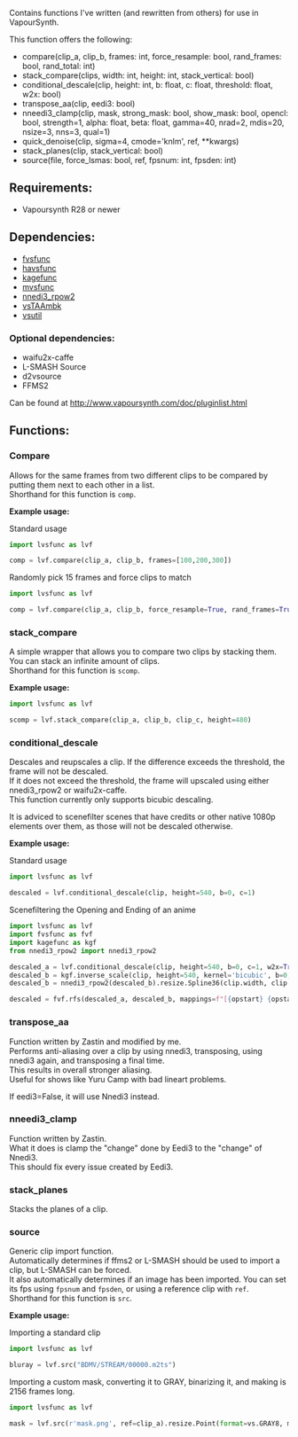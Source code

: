 Contains functions I've written (and rewritten from others) for use in VapourSynth.

This function offers the following:</br>

- compare(clip_a, clip_b, frames: int, force_resample: bool, rand_frames: bool, rand_total: int)
- stack_compare(clips, width: int, height: int, stack_vertical: bool)
- conditional_descale(clip, height: int, b: float, c: float, threshold: float, w2x: bool)
- transpose_aa(clip, eedi3: bool)
- nneedi3_clamp(clip, mask, strong_mask: bool, show_mask: bool, opencl: bool, strength=1, alpha: float, beta: float, gamma=40, nrad=2, mdis=20, nsize=3, nns=3, qual=1)
- quick_denoise(clip, sigma=4, cmode='knlm', ref, **kwargs)
- stack_planes(clip, stack_vertical: bool)
- source(file, force_lsmas: bool, ref, fpsnum: int, fpsden: int)

## Requirements:

- Vapoursynth R28 or newer</br>

## Dependencies:

- [fvsfunc](https://github.com/Irrational-Encoding-Wizardry/fvsfunc)
- [havsfunc](https://github.com/HomeOfVapourSynthEvolution/havsfunc)
- [kagefunc](https://github.com/Irrational-Encoding-Wizardry/kagefunc)
- [mvsfunc](https://github.com/HomeOfVapourSynthEvolution/mvsfunc)
- [nnedi3_rpow2](https://github.com/darealshinji/vapoursynth-plugins/blob/master/scripts/nnedi3_rpow2.py)
- [vsTAAmbk](https://github.com/HomeOfVapourSynthEvolution/vsTAAmbk)
- [vsutil](https://github.com/Irrational-Encoding-Wizardry/vsutil)

### Optional dependencies:
- waifu2x-caffe
- L-SMASH Source
- d2vsource
- FFMS2

Can be found at <http://www.vapoursynth.com/doc/pluginlist.html>

## Functions:

### Compare
Allows for the same frames from two different clips to be compared by putting them next to each other in a list. <br>
Shorthand for this function is `comp`.

**Example usage:**

Standard usage
```py
import lvsfunc as lvf

comp = lvf.compare(clip_a, clip_b, frames=[100,200,300])
```

Randomly pick 15 frames and force clips to match
```py
import lvsfunc as lvf

comp = lvf.compare(clip_a, clip_b, force_resample=True, rand_frames=True, rand_total=15)
```

### stack_compare
A simple wrapper that allows you to compare two clips by stacking them. <br>
You can stack an infinite amount of clips. <br>
Shorthand for this function is `scomp`.

**Example usage:**
```py
import lvsfunc as lvf

scomp = lvf.stack_compare(clip_a, clip_b, clip_c, height=480)
```

### conditional_descale

Descales and reupscales a clip. If the difference exceeds the threshold, the frame will not be descaled. <br>
If it does not exceed the threshold, the frame will upscaled using either nnedi3_rpow2 or waifu2x-caffe. <br>
This function currently only supports bicubic descaling. <br>

It is adviced to scenefilter scenes that have credits or other native 1080p elements over them, as those will not be descaled otherwise.

**Example usage:**

Standard usage
```py
import lvsfunc as lvf

descaled = lvf.conditional_descale(clip, height=540, b=0, c=1)
```

Scenefiltering the Opening and Ending of an anime
```py
import lvsfunc as lvf
import fvsfunc as fvf
import kagefunc as kgf
from nnedi3_rpow2 import nnedi3_rpow2

descaled_a = lvf.conditional_descale(clip, height=540, b=0, c=1, w2x=True)
descaled_b = kgf.inverse_scale(clip, height=540, kernel='bicubic', b=0, c=1, mask_detail=True)
descaled_b = nnedi3_rpow2(descaled_b).resize.Spline36(clip.width, clip.height)

descaled = fvf.rfs(descaled_a, descaled_b, mappings=f"[{opstart} {opstart+2159}] [{edstart} {edstart+2157}]")
```

### transpose_aa

Function written by Zastin and modified by me. <br>
Performs anti-aliasing over a clip by using nnedi3, transposing, using nnedi3 again, and transposing a final time. <br>
This results in overall stronger aliasing. <br>
Useful for shows like Yuru Camp with bad lineart problems.

If eedi3=False, it will use Nnedi3 instead.

### nneedi3_clamp

Function written by Zastin. <br>
What it does is clamp the "change" done by Eedi3 to the "change" of Nnedi3. <br>
This should fix every issue created by Eedi3.


### stack_planes

Stacks the planes of a clip.


### source

Generic clip import function. <br>
Automatically determines if ffms2 or L-SMASH should be used to import a clip, but L-SMASH can be forced. <br>
It also automatically determines if an image has been imported. You can set its fps using `fpsnum` and `fpsden`, or using a reference clip with `ref`. <br>
Shorthand for this function is `src`.

**Example usage:**

Importing a standard clip
```py
import lvsfunc as lvf

bluray = lvf.src("BDMV/STREAM/00000.m2ts")
```

Importing a custom mask, converting it to GRAY, binarizing it, and making is 2156 frames long.
```py
import lvsfunc as lvf

mask = lvf.src(r'mask.png', ref=clip_a).resize.Point(format=vs.GRAY8, matrix_s='709').std.Binarize()*2156
```
